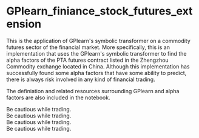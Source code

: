 # GPlearn_finiance_stock_futures_extension
This is the application of GPlearn's symbolic transformer on a commodity futures sector of the financial market. More specifically, this is an implementation that uses the GPlearn's symbolic transformer to find the alpha factors of the PTA futures contract listed in the Zhengzhou Commodity exchange located in China. Although this implementation has successfully found some alpha factors that have some ability to predict, there is always risk involved in any kind of financial trading.

The definiation and related resources surrounding GPlearn and alpha factors are also included in the notebook.

Be cautious while trading.  
Be cautious while trading.  
Be cautious while trading.  
Be cautious while trading.  
